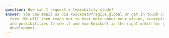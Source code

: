 ```yaml
---
question: How can I request a feasibility study?
answer: You can email us via kwickset@fragile.global or get in touch via the
  form. We will then reach out to hear more about your vision, conceptual ideas
  and possibilities to see if and how Kwickset is the right match for your
  development.
---
```

